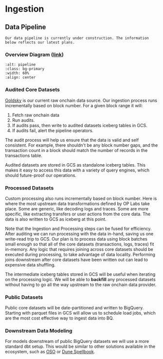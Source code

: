 # Ingestion

## Data Pipeline

```{warning}
Our data pipeline is currently under construction. The information below reflects our latest plans.
```

### Overview Diagram ([link](https://excalidraw.com/#json=1MWxonIgxwWNA5xGOLJuk,W2_v6uGd8zfk_yln9cno6w))

```{image} oplabs-data-pipeline.png
:alt: pipeline
:class: bg-primary
:width: 60%
:align: center
```


### Audited Core Datasets

[Goldsky](https://docs.goldsky.com/) is our current raw onchain data source. Our ingestion process
runs incrementally based on block number. For a given block range it will:
1. Fetch raw onchain data
2. Run audits.
3. If audits pass, then write to audited datasets iceberg tables in GCS.
4. If audits fail, alert the pipeline operators. 

The audit process will help us ensure that the data is valid and self consistent. For example,
there shouldn't be any block number gaps, and the transaction count in a block should match
the number of records in the transactions table. 

Audited datasets are stored in GCS as standalone iceberg tables. This makes it easy to access this
data with a variety of query engines, which should future-proof our operations. 

### Processed Datasets

Custom processing also runs incrementally based on block number. Here is where the most upstream
data transformations defined by OP Labs take place. Some are generic, like decoding logs and traces.
Some are more specific, like extracting transfers or user actions from the core data. The data is
also written to GCS as iceberg at this point.

Note that the Ingestion and Processing steps can be fused for efficiency. After auditing we can
run processing with the data in-hand, saving us one write-read trip to GCS. Our plan is to process
data using block batches small enough so that all of the core datasets (transactions, logs, traces)
fit in-memory. Any logic that requires joining across core datasets should be executed during
processing, to take advantage of data locality.  Performing joins downstream after core datasets have
been written out can lead to expensive data shuffling.

The intermediate iceberg tables stored in GCS will be useful when iterating on the processing logic.
We will be able to **backfill** any processed datasets without having to go all the way upstream to
the raw onchain data provider.

### Public Datasets

Public core datasets will be date-partitioned and written to BigQuery. Starting with parquet files
in GCS will allow us to schedule load jobs, which are the most cost effective way to ingest data
into BQ. 

### Downstream Data Modeling

For models downstream of public BigQuery datasets we will use a more standard dbt setup. This
would be similar to other solutions available in the ecosystem, such as [OSO](https://docs.opensource.observer/docs/how-oso-works/architecture#dbt-pipeline) or [Dune Spellbook](https://github.com/duneanalytics/spellbook).

